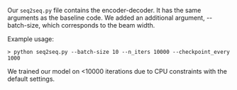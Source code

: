 Our `seq2seq.py` file contains the encoder-decoder.
It has the same arguments as the baseline code.
We added an additional argument, --batch-size, which corresponds to the beam width.

Example usage:

    > python seq2seq.py --batch-size 10 --n_iters 10000 --checkpoint_every 1000

We trained our model on <10000 iterations due to CPU constraints with the default settings.
